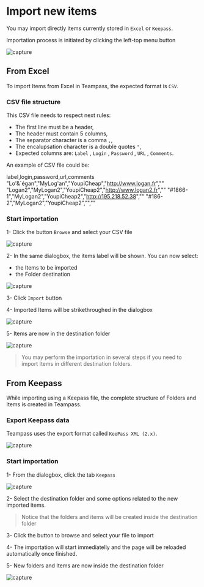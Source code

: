
# Import new items

You may import directly items currently stored in `Excel` or `Keepass`.

Importation process is initiated by clicking the left-top menu button

![capture](../img/impexp-1.png)

## From Excel

To import Items from Excel in Teampass, the expected format is `CSV`. 

### CSV file structure

This CSV file needs to respect next rules:

* The first line must be a header,
* The header must contain 5 columns,
* The separator character is a comma `,`,
* The encalupsation character is a double quotes `"`,
* Expected columns are: `Label` , `Login` , `Password` , `URL` , `Comments`.

An example of CSV file could be:

   label,login,password,url,comments
   "Lo'&`égan","MyLog'an","YoupiCheap","http://www.logan.fr",""
   "Logan2","MyLogan2","YoupiCheap2","http://www.logan2.fr",""
   "#1866-1","MyLogan2","YoupiCheap2","http://195.218.52.38",""
   "#186-2","MyLogan2","YoupiCheap2","",""

### Start importation

1- Click the button `Browse` and select your CSV file

![capture](../img/impexp-2.png)

2- In the same dialogbox, the items label will be shown. You can now select:

* the Items to be imported
* the Folder destination

![capture](../img/impexp-3.png)

3- Click `Import` button

4- Imported Items will be strikethroughed in the dialogbox

![capture](../img/impexp-4.png)

5- Items are now in the destination folder

![capture](../img/impexp-5.png)


> You may perform the importation in several steps if you need to import Items in different destination folders.

## From Keepass

While importing using a Keepass file, the complete structure of Folders and Items is created in Teampass.

### Export Keepass data

Teampass uses the export format called `KeePass XML (2.x)`.

![capture](../img/impexp-7.png)

### Start importation

1- From the dialogbox, click the tab `Keepass`

![capture](../img/impexp-6.png)

2- Select the destination folder and some options related to the new imported items.

> Notice that the folders and items will be created inside the destination folder

3- Click the button to browse and select your file to import

4- The importation will start immediatelly and the page will be reloaded automatically once finished.

5- New folders and Items are now inside the destination folder

![capture](../img/impexp-8.png)



